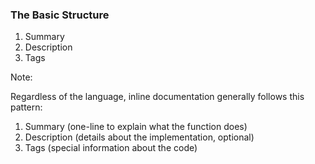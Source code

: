 ### The Basic Structure

1. Summary <!-- .element: class="fragment" -->
2. Description <!-- .element: class="fragment" -->
3. Tags <!-- .element: class="fragment" -->

Note:

Regardless of the language, inline documentation generally follows this pattern:

1. Summary (one-line to explain what the function does)
2. Description (details about the implementation, optional)
3. Tags (special information about the code)

